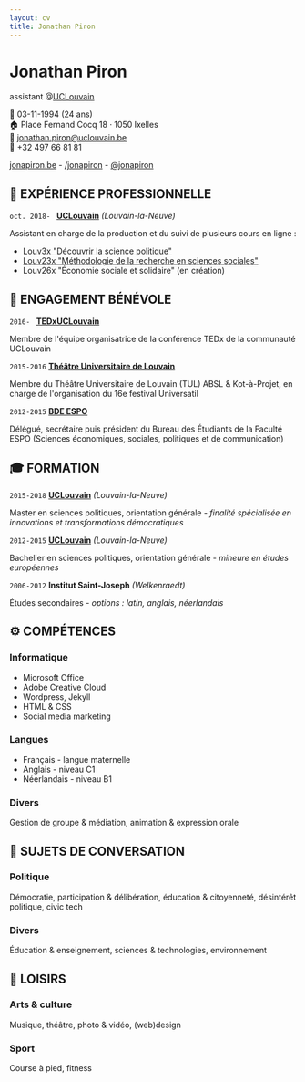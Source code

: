 ```yaml
---
layout: cv
title: Jonathan Piron
---
```

# Jonathan Piron <br/>
assistant @<a target="_blank" href="https://uclouvain.be">UCLouvain</a>

📅 03-11-1994 (24 ans) <br/>
🏠 Place Fernand Cocq 18 · 1050 Ixelles <br/>
📧 <a href="mailto:jonathan.piron@uclouvain.be">jonathan.piron@uclouvain.be</a> <br/>
📱 +32 497 66 81 81 <br/>

<div id="webaddress">
  <a target="_blank" href="http://jonapiron.be"><i class="fas fa-user-circle"></i> jonapiron.be</a> - 
  <a target="_blank" href="https://linkedin.com/in/jonapiron"><i class="fab fa-linkedin"></i> /jonapiron</a> -
  <a target="_blank" href="https://twitter.com/jonapiron"><i class="fab fa-twitter"></i> @jonapiron</a>
</div>

## 💼 EXPÉRIENCE PROFESSIONNELLE
`oct. 2018- `
__<a target="_blank" href="https://uclouvain.be/repertoires/jonathan.piron">UCLouvain</a>__ _(Louvain-la-Neuve)_

Assistant en charge de la production et du suivi de plusieurs cours en ligne : 
- <a target="_blank" href="https://is.gd/Louv3x">Louv3x "Découvrir la science politique"</a>
- <a target="_blank" href="https://is.gd/Louv23x">Louv23x "Méthodologie de la recherche en sciences sociales"</a>
- Louv26x "Économie sociale et solidaire" (en création)

## 💛 ENGAGEMENT BÉNÉVOLE 
`2016- `
__<a target="_blank" href="https://tedxuclouvain.com">TEDxUCLouvain</a>__

Membre de l'équipe organisatrice de la conférence TEDx de la communauté UCLouvain

`2015-2016`
__<a target="_blank" href="https://universatil.be/">Théâtre Universitaire de Louvain</a>__

Membre du Théâtre Universitaire de Louvain (TUL) ABSL & Kot-à-Projet, en charge de l'organisation du 16e festival Universatil

`2012-2015`
__<a target="_blank" href="https://bdeespo.com/">BDE ESPO</a>__

Délégué, secrétaire puis président du Bureau des Étudiants de la Faculté ESPO (Sciences économiques, sociales, politiques et de communication)

## 🎓 FORMATION
`2015-2018`
__<a target="_blank" href="https://uclouvain.be">UCLouvain</a>__ _(Louvain-la-Neuve)_

Master en sciences politiques, orientation générale - _finalité spécialisée en innovations et transformations démocratiques_

`2012-2015`
__<a target="_blank" href="https://uclouvain.be">UCLouvain</a>__ _(Louvain-la-Neuve)_

Bachelier en sciences politiques, orientation générale - _mineure en études européennes_

`2006-2012`
__Institut Saint-Joseph__ _(Welkenraedt)_

Études secondaires - _options : latin, anglais, néerlandais_


## ⚙️ COMPÉTENCES 
### Informatique
- Microsoft Office
- Adobe Creative Cloud
- Wordpress, Jekyll
- HTML & CSS 
- Social media marketing

### Langues
- Français - langue maternelle
- Anglais - niveau C1
- Néerlandais - niveau B1

### Divers 
Gestion de groupe & médiation, animation & expression orale

## 💬 SUJETS DE CONVERSATION
### Politique
Démocratie, participation & délibération, éducation & citoyenneté, désintérêt politique, civic tech
### Divers
Éducation & enseignement, sciences & technologies, environnement

## 🎨 LOISIRS
### Arts & culture
Musique, théâtre, photo & vidéo, (web)design
### Sport
Course à pied, fitness


<!-- ### Footer Dernière mise à jour : 05/2019 -->
